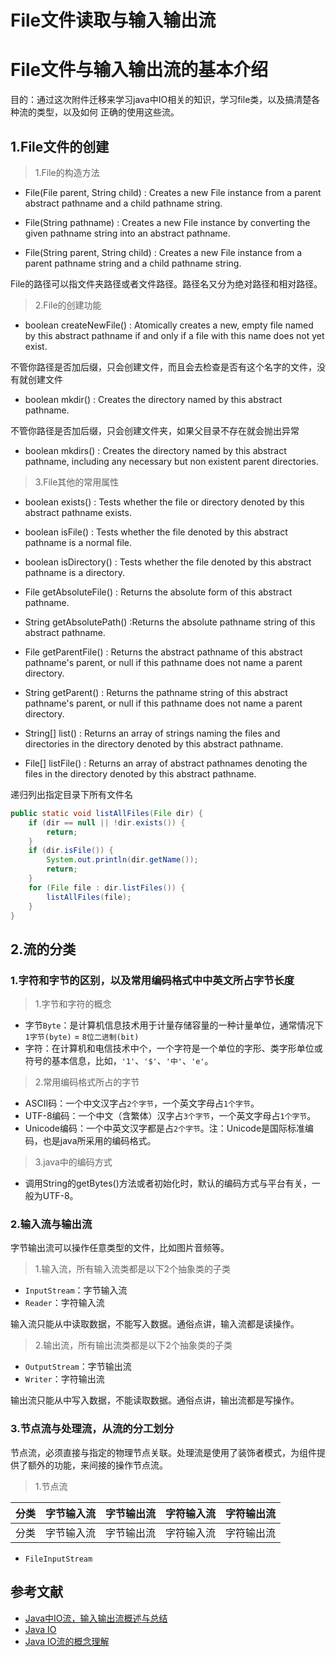 # File文件读取与输入输出流
# File文件与输入输出流的基本介绍

目的：通过这次附件迁移来学习java中IO相关的知识，学习file类，以及搞清楚各种流的类型，以及如何
正确的使用这些流。

## 1.File文件的创建

> 1.File的构造方法

- File(File parent, String child) : Creates a new File instance from a parent abstract pathname and a child pathname string.

- File(String pathname) : Creates a new File instance by converting the given pathname string into an abstract pathname.

- File(String parent, String child) : Creates a new File instance from a parent pathname string and a child pathname string.

File的路径可以指文件夹路径或者文件路径。路径名又分为绝对路径和相对路径。

> 2.File的创建功能

- boolean createNewFile() : Atomically creates a new, empty file named by this abstract pathname if and only if a file with this name does not yet exist. 

不管你路径是否加后缀，只会创建文件，而且会去检查是否有这个名字的文件，没有就创建文件

- boolean mkdir() : Creates the directory named by this abstract pathname.

不管你路径是否加后缀，只会创建文件夹，如果父目录不存在就会抛出异常

- boolean mkdirs() : Creates the directory named by this abstract pathname, including any necessary but non existent parent directories.

> 3.File其他的常用属性

- boolean exists() : Tests whether the file or directory denoted by this abstract pathname exists.

- boolean isFile() : Tests whether the file denoted by this abstract pathname is a normal file.

- boolean isDirectory() : Tests whether the file denoted by this abstract pathname is a directory.

- File getAbsoluteFile() : Returns the absolute form of this abstract pathname.

- String getAbsolutePath() :Returns the absolute pathname string of this abstract pathname.

- File getParentFile() : Returns the abstract pathname of this abstract pathname's parent, or null if this pathname does not name a parent directory.

- String getParent() : Returns the pathname string of this abstract pathname's parent, or null if this pathname does not name a parent directory.

- String[] list() : Returns an array of strings naming the files and directories in the directory denoted by this abstract pathname.

- File[] listFile() : Returns an array of abstract pathnames denoting the files in the directory denoted by this abstract pathname.

递归列出指定目录下所有文件名
```java
public static void listAllFiles(File dir) {
    if (dir == null || !dir.exists()) {
        return;
    }
    if (dir.isFile()) {
        System.out.println(dir.getName());
        return;
    }
    for (File file : dir.listFiles()) {
        listAllFiles(file);
    }
}
```

## 2.流的分类

### 1.字符和字节的区别，以及常用编码格式中中英文所占字节长度

> 1.字节和字符的概念

- 字节`Byte`：是计算机信息技术用于计量存储容量的一种计量单位，通常情况下`1字节(byte)` = `8位二进制(bit)`
- 字符：在计算机和电信技术中个，一个字符是一个单位的字形、类字形单位或符号的基本信息，比如，`'1'`、`'$'`、`'中'`、`'e'`。

> 2.常用编码格式所占的字节

- ASCII码：一个中文汉字占`2个字节`，一个英文字母占`1个字节`。
- UTF-8编码：一个中文（含繁体）汉字占`3个字节`，一个英文字母占`1个字节`。
- Unicode编码：一个中英文汉字都是占`2个字节`。注：Unicode是国际标准编码，也是java所采用的编码格式。

> 3.java中的编码方式

- 调用String的getBytes()方法或者初始化时，默认的编码方式与平台有关，一般为UTF-8。

### 2.输入流与输出流

字节输出流可以操作任意类型的文件，比如图片音频等。

> 1.输入流，所有输入流类都是以下2个抽象类的子类

- `InputStream`：字节输入流
- `Reader`：字符输入流

输入流只能从中读取数据，不能写入数据。通俗点讲，输入流都是读操作。


> 2.输出流，所有输出流类都是以下2个抽象类的子类


- `OutputStream`：字节输出流
- `Writer`：字符输出流

输出流只能从中写入数据，不能读取数据。通俗点讲，输出流都是写操作。


### 3.节点流与处理流，从流的分工划分

节点流，必须直接与指定的物理节点关联。处理流是使用了装饰者模式，为组件提供了额外的功能，来间接的操作节点流。

> 1.节点流

|分类|字节输入流|字节输出流|字符输入流|字符输出流|
| :--------: | :--------: | :--------: | :--------: | :--------: |
|分类|字节输入流|字节输出流|字符输入流|字符输出流|

- `FileInputStream`

## 参考文献

- [Java中IO流，输入输出流概述与总结](https://yq.aliyun.com/articles/310674?spm=a2c4e.11153940.blogcont58543.11.c57d5137DnTydM)
- [Java IO](https://github.com/CyC2018/CS-Notes/blob/master/notes/Java%20IO.md)
- [Java IO流的概念理解](https://blog.csdn.net/czz1141979570/article/details/80098194)